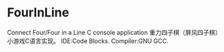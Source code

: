 # FourInLine
Connect Four/Four in a Line C console application
重力四子棋（屏风四子棋）小游戏C语言实现。
IDE:Code Blocks.
Compiler:GNU GCC.
